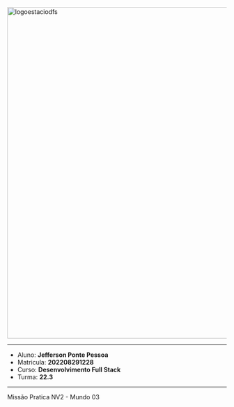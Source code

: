 <img width="762" alt="logoestaciodfs" src="https://user-images.githubusercontent.com/104142117/204535322-571ae0a5-b475-4441-83b2-06ba02d9930d.png">

---

- Aluno: **Jefferson Ponte Pessoa**
- Matricula: **202208291228**
- Curso: **Desenvolvimento Full Stack**
- Turma: **22.3**

---

Missão Pratica NV2 - Mundo 03

## 